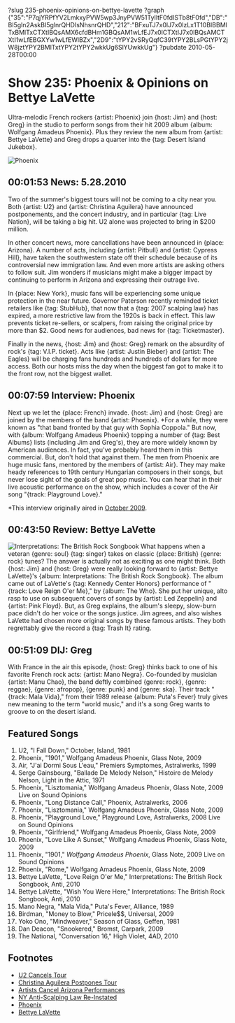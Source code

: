 ?slug 235-phoenix-opinions-on-bettye-lavette
?graph {"35":"P7qjYRPfYV2LmkxyPVW5wp3JnyPVW51TyIltF0fdISTb8tF0fd","DB":"BI5gln2AskBI5glnrQHDIsNhsnrQHD","212":"BFxuTJ7x0lJ7x0lzLx1T10BIBBMlTxBMlTxCTXtIBQsAMX6cfdBHm1GBQsAM1wLfEJ7x0lCTXtIJ7x0lBQsAMCTXtI1wLfEBGXYw1wLfEWlBZx","2D9":"tYPY2vSRyQqfC39tYPY2BLsPGtYPY2jW8jztYPY2BMlTxtYPY2tYPY2wkkUg6SlYUwkkUg"}
?pubdate 2010-05-28T00:00

# Show 235: Phoenix & Opinions on Bettye LaVette
Ultra-melodic French rockers {artist: Phoenix} join {host: Jim} and {host: Greg} in the studio to perform songs from their hit 2009 album {album: Wolfgang Amadeus Phoenix}. Plus they review the new album from {artist: Bettye LaVette} and Greg drops a quarter into the {tag: Desert Island Jukebox}.

![Phoenix](https://static.soundopinions.org/images/2010/phoenix.jpg)

## 00:01:53 News: 5.28.2010 
Two of the summer's biggest tours will not be coming to a city near you. Both {artist: U2} and {artist: Christina Aguilera} have announced postponements, and the concert industry, and in particular {tag: Live Nation}, will be taking a big hit. U2 alone was projected to bring in $200 million.

In other concert news, more cancellations have been announced in {place: Arizona}. A number of acts, including {artist: Pitbull} and {artist: Cypress Hill}, have taken the southwestern state off their schedule because of its controversial new immigration law. And even more artists are asking others to follow suit. Jim wonders if musicians might make a bigger impact by continuing to perform in Arizona and expressing their outrage live. 

In {place: New York}, music fans will be experiencing some unique protection in the near future. Governor Paterson recently reminded ticket retailers like {tag: StubHub}, that now that a {tag: 2007 scalping law} has expired, a more restrictive law from the 1920s is back in effect. This law prevents ticket re-sellers, or scalpers, from raising the original price by more than $2. Good news for audiences, bad news for {tag: Ticketmaster}.

Finally in the news, {host: Jim} and {host: Greg} remark on the absurdity of rock's {tag: V.I.P. ticket}. Acts like {artist: Justin Bieber} and {artist: The Eagles} will be charging fans hundreds and hundreds of dollars for more access. Both our hosts miss the day when the biggest fan got to make it to the front row, not the biggest wallet.

## 00:07:59 Interview: Phoenix
Next up we let the {place: French} invade. {host: Jim} and {host: Greg} are joined by the members of the band {artist: Phoenix}. *For a while, they were known as "that band fronted by that guy with Sophia Coppola." But now, with {album: Wolfgang Amadeus Phoenix} topping a number of {tag: Best Albums} lists (including Jim and Greg's), they are more widely known by American audiences. In fact, you've probably heard them in this commercial. But, don't hold that against them. The men from Phoenix are huge music fans, mentored by the members of {artist: Air}. They may make heady references to 19th century Hungarian composers in their songs, but never lose sight of the goals of great pop music. You can hear that in their live acoustic performance on the show, which includes a cover of the Air song "{track: Playground Love}."

*This interview originally aired in [October 2009](/show/204/).

## 00:43:50 Review: Bettye LaVette
![Interpretations: The British Rock Songbook](https://static.soundopinions.org/assets/235/2120.jpg)
What happens when a veteran {genre: soul} {tag: singer} takes on classic {place: British} {genre: rock} tunes? The answer is actually not as exciting as one might think. Both {host: Jim} and {host: Greg} were really looking forward to {artist: Bettye LaVette}'s {album: Interpretations: The British Rock Songbook}. The album came out of LaVette's {tag: Kennedy Center Honors} performance of "{track: Love Reign O'er Me}," by {album: The Who}. She put her unique, alto rasp to use on subsequent covers of songs by {artist: Led Zeppelin} and {artist: Pink Floyd}. But, as Greg explains, the album's sleepy, slow-burn pace didn't do her voice or the songs justice. Jim agrees, and also wishes LaVette had chosen more original songs by these famous artists. They both regrettably give the record a {tag: Trash It} rating.

## 00:51:09 DIJ: Greg
With France in the air this episode, {host: Greg} thinks back to one of his favorite French rock acts: {artist: Mano Negra}. Co-founded by musician {artist: Manu Chao}, the band deftly combined {genre: rock}, {genre: reggae}, {genre: afropop}, {genre: punk} and {genre: ska}. Their track "{track: Mala Vida}," from their 1989 release {album: Puta's Fever} truly gives new meaning to the term "world music," and it's a song Greg wants to groove to on the desert island.


## Featured Songs
1. U2, "I Fall Down," October, Island, 1981
2. Phoenix, "1901," Wolfgang Amadeus Phoenix, Glass Note, 2009
3. Air, "J'ai Dormi Sous L'eau," Premiers Symptomes, Astralwerks, 1999
4. Serge Gainsbourg, "Ballade De Melody Nelson," Histoire de Melody Nelson, Light in the Attic, 1971
5. Phoenix, "Lisztomania," Wolfgang Amadeus Phoenix, Glass Note, 2009 Live on Sound Opinions
6. Phoenix, "Long Distance Call," Phoenix, Astralwerks, 2006
7. Phoenix, "Lisztomania," Wolfgang Amadeus Phoenix, Glass Note, 2009
8. Phoenix, "Playground Love," Playground Love, Astralwerks, 2008 Live on Sound Opinions
9. Phoenix, "Girlfriend," Wolfgang Amadeus Phoenix, Glass Note, 2009
10. Phoenix, "Love Like A Sunset," Wolfgang Amadeus Phoenix, Glass Note, 2009
11. Phoenix, "1901," *Wolfgang Amadeus Phoenix*, Glass Note, 2009 Live on Sound Opinions
12. Phoenix, "Rome," Wolfgang Amadeus Phoenix, Glass Note, 2009
13. Bettye LaVette, "Love Reign O'er Me," Interpretations: The British Rock Songbook, Anti, 2010
14. Bettye LaVette, "Wish You Were Here," Interpretations: The British Rock Songbook, Anti, 2010
15. Mano Negra, "Mala Vida," Puta's Fever, Alliance, 1989
16. Birdman, "Money to Blow," Pricele$$, Universal, 2009
17. Yoko Ono, "Mindweaver," Season of Glass, Geffen, 1981
18. Dan Deacon, "Snookered," Bromst, Carpark, 2009
19. The National, "Conversation 16," High Violet, 4AD, 2010

## Footnotes
- [U2 Cancels Tour](http://www.reuters.com/article/2010/05/25/us-bono-tour-idUSTRE64O29820100525#655J3KzkdHMlqWg0.97)
- [Christina Aguilera Postpones Tour](http://artsbeat.blogs.nytimes.com/2010/05/24/christina-aguilera-postpones-tour/)
- [Artists Cancel Arizona Performances](http://www.billboard.com/articles/news/958206/cypress-hill-pitbull-mexican-artists-cancel-arizona-concerts-in-protest)
- [NY Anti-Scalping Law Re-Instated](http://consequenceofsound.net/2010/05/new-york-reenacts-anti-scalping-law/)
- [Phoenix](http://www.wearephoenix.com/)
- [Bettye LaVette](http://www.bettyelavette.com/)
